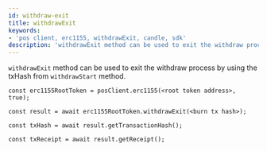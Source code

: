 ```yaml
---
id: withdraw-exit
title: withdrawExit
keywords: 
- 'pos client, erc1155, withdrawExit, candle, sdk'
description: 'withdrawExit method can be used to exit the withdraw process by using the txHash from withdrawStart method.'
---
```


`withdrawExit` method can be used to exit the withdraw process by using the txHash from `withdrawStart` method.

```
const erc1155RootToken = posClient.erc1155(<root token address>, true);

const result = await erc1155RootToken.withdrawExit(<burn tx hash>);

const txHash = await result.getTransactionHash();

const txReceipt = await result.getReceipt();

```
